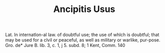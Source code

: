 ---
title: Ancipitis Usus
letter: A
permalink: "/definitions/ancipitis-usus.html"
body: Lat. In internatlon-al law. of doubtful use; the use of whlch is doubtful; that
  may be used for a clvil or peaceful, as well as military or warlike, pur-pose. Gro.
  de* Jure B. lib. 3, c. 1, j 5. subd. 8; 1 Kent, Comm. 140
published_at: '2018-07-07'
layout: post
---
